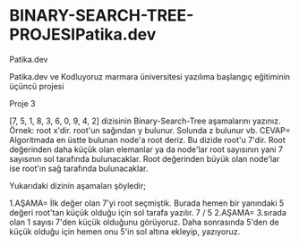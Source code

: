 # BINARY-SEARCH-TREE-PROJESIPatika.dev

Patika.dev

Patika.dev ve Kodluyoruz marmara üniversitesi yazılıma başlangıç eğitiminin üçüncü projesi

Proje 3

[7, 5, 1, 8, 3, 6, 0, 9, 4, 2] dizisinin Binary-Search-Tree aşamalarını yazınız. Örnek: root x'dir. root'un sağından y bulunur. Solunda z bulunur vb.
CEVAP= Algoritmada en üstte bulunan node'a root deriz. Bu dizide root'u 7'dir. Root değerinden daha küçük olan elemanlar ya da node'lar root sayısının yani 7 sayısının sol tarafında bulunacaklar. Root değerinden büyük olan node'lar ise root'ın sağ tarafında bulunacaklar.

Yukarıdaki dizinin aşamaları şöyledir;

1.AŞAMA= İlk değer olan 7'yi root seçmiştik. Burada hemen bir yanındaki 5 değeri root'tan küçük olduğu için sol tarafa yazılır.
                                   7
                                 /
                               5
2.AŞAMA= 3.sırada olan 1 sayısı 7'den küçük olduğunu görüyoruz. Daha sonrasında 5'den de küçük olduğu için hemen onu 5'in sol altına ekleyip, yazıyoruz.